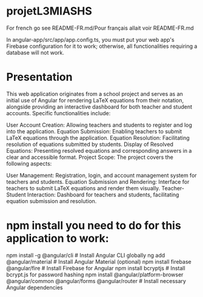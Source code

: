 # projetL3MIASHS
For french go see README-FR.md/Pour français allait voir README-FR.md

In angular-app/src/app/app.config.ts, you must put your web app's Firebase configuration for it to work; otherwise, all functionalities requiring a database will not work.

# Presentation
This web application originates from a school project and serves as an initial use of Angular for rendering LaTeX equations from their notation, alongside providing an interactive dashboard for both teacher and student accounts. Specific functionalities include:

User Account Creation: Allowing teachers and students to register and log into the application.
Equation Submission: Enabling teachers to submit LaTeX equations through the application.
Equation Resolution: Facilitating resolution of equations submitted by students.
Display of Resolved Equations: Presenting resolved equations and corresponding answers in a clear and accessible format.
Project Scope:
The project covers the following aspects:

User Management: Registration, login, and account management system for teachers and students.
Equation Submission and Rendering: Interface for teachers to submit LaTeX equations and render them visually.
Teacher-Student Interaction: Dashboard for teachers and students, facilitating equation submission and resolution.


# npm install you need to do for this application to work:
npm install -g @angular/cli   # Install Angular CLI globally
ng add @angular/material      # Install Angular Material (optional)
npm install firebase @angular/fire  # Install Firebase for Angular
npm install bcryptjs          # Install bcrypt.js for password hashing
npm install @angular/platform-browser @angular/common @angular/forms @angular/router  # Install necessary Angular dependencies
